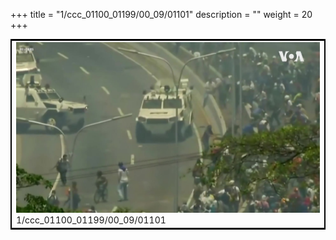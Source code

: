 +++
title = "1/ccc_01100_01199/00_09/01101"
description = ""
weight = 20
+++

<table style="border:2px solid black;max-width:800px;max-height:800px;" 
><tr><td>
<img class="center-fit-jpg"
src="/jpg_/aaa_20190430_NxaOmWaI8sI_01100.jpg">
1/ccc_01100_01199/00_09/01101
</img></td></tr></table>
